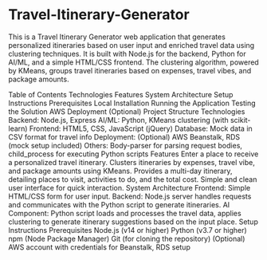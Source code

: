 
# Travel-Itinerary-Generator

This is a Travel Itinerary Generator web application that generates personalized itineraries based on user input and enriched travel data using clustering techniques. It is built with Node.js for the backend, Python for AI/ML, and a simple HTML/CSS frontend. The clustering algorithm, powered by KMeans, groups travel itineraries based on expenses, travel vibes, and package amounts.

Table of Contents
Technologies
Features
System Architecture
Setup Instructions
Prerequisites
Local Installation
Running the Application
Testing the Solution
AWS Deployment (Optional)
Project Structure
Technologies
Backend: Node.js, Express
AI/ML: Python, KMeans clustering (with scikit-learn)
Frontend: HTML5, CSS, JavaScript (jQuery)
Database: Mock data in CSV format for travel info
Deployment: (Optional) AWS Beanstalk, RDS (mock setup included)
Others: Body-parser for parsing request bodies, child_process for executing Python scripts
Features
Enter a place to receive a personalized travel itinerary.
Clusters itineraries by expenses, travel vibe, and package amounts using KMeans.
Provides a multi-day itinerary, detailing places to visit, activities to do, and the total cost.
Simple and clean user interface for quick interaction.
System Architecture
Frontend: Simple HTML/CSS form for user input.
Backend: Node.js server handles requests and communicates with the Python script to generate itineraries.
AI Component: Python script loads and processes the travel data, applies clustering to generate itinerary suggestions based on the input place.
Setup Instructions
Prerequisites
Node.js (v14 or higher)
Python (v3.7 or higher)
npm (Node Package Manager)
Git (for cloning the repository)
(Optional) AWS account with credentials for Beanstalk, RDS setup


